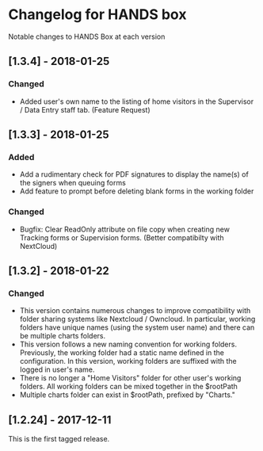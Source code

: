 # Changelog for HANDS box
Notable changes to HANDS Box at each version

## [1.3.4] - 2018-01-25
### Changed
- Added user's own name to the listing of home visitors in the Supervisor /
  Data Entry staff tab. (Feature Request)

## [1.3.3] - 2018-01-25
### Added
- Add a rudimentary check for PDF signatures to display the name(s)
  of the signers when queuing forms
- Add feature to prompt before deleting blank forms in the working folder

### Changed
- Bugfix: Clear ReadOnly attribute on file copy when creating
  new Tracking forms or Supervision forms. (Better compatibilty with NextCloud)

## [1.3.2] - 2018-01-22
### Changed
- This version contains numerous changes to improve compatibility with
  folder sharing systems like Nextcloud / Owncloud. In particular,
  working folders have unique names (using the system user name)
  and there can be multiple charts folders.
- This version follows a new naming convention for working folders. Previously,
  the working folder had a static name defined in the configuration. In this
  version, working folders are suffixed with the logged in user's name.
- There is no longer a "Home Visitors" folder for other user's working folders.
  All working folders can be mixed together in the $rootPath
- Multiple charts folder can exist in $rootPath, prefixed by "Charts."

## [1.2.24] - 2017-12-11
This is the first tagged release.
